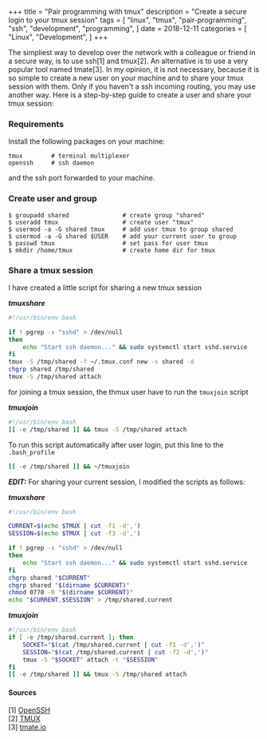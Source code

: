 +++
title = "Pair programming with tmux"
description = "Create a secure login to your tmux session"
tags = [
    "linux",
    "tmux",
    "pair-programming",
    "ssh",
    "development",
    "programming",
]
date = 2018-12-11
categories = [
    "Linux",
    "Development",
]
+++

The simpliest way to develop over the network with a colleague or friend in a
secure way, is to use ssh[1] and tmux[2]. An alternative is to use a very 
popular tool named tmate[3]. In my opinion, it is not necessary, because it is
so simple to create a new user on your machine and to share your tmux session
with them. Only if you haven't a ssh incoming routing, you may use another way.
Here is a step-by-step guide to create a user and share your tmux session:

### Requirements
Install the following packages on your machine:
```
tmux        # terminal multiplexer
openssh     # ssh daemon
```
and the ssh port forwarded to your machine.

### Create user and group
```
$ groupadd shared               # create group "shared"
$ useradd tmux                  # create user "tmux"
$ usermod -a -G shared tmux     # add user tmux to group shared
$ usermod -a -G shared $USER    # add your current user to group
$ passwd tmux                   # set pass for user tmux
$ mkdir /home/tmux              # create home dir for tmux
```

### Share a tmux session
I have created a little script for sharing a new tmux session

***tmuxshare***
```bash
#!/usr/bin/env bash

if ! pgrep -x "sshd" > /dev/null
then
    echo "Start ssh daemon..." && sudo systemctl start sshd.service
fi
tmux -S /tmp/shared -f ~/.tmux.conf new -s shared -d
chgrp shared /tmp/shared
tmux -S /tmp/shared attach
```

for joining a tmux session, the thmux user have to run the `tmuxjoin` script

***tmuxjoin***
```bash
#!/usr/bin/env bash
[[ -e /tmp/shared ]] && tmux -S /tmp/shared attach
```

To run this script automatically after user login, put this line to the 
`.bash_profile`
```bash
[[ -e /tmp/shared ]] && ~/tmuxjoin
```

***EDIT:***
For sharing your current session, I modified the scripts as follows:

***tmuxshare***
```bash
#!/usr/bin/env bash

CURRENT=$(echo $TMUX | cut -f1 -d',')
SESSION=$(echo $TMUX | cut -f3 -d',')

if ! pgrep -x "sshd" > /dev/null
then
    echo "Start ssh daemon..." && sudo systemctl start sshd.service
fi
chgrp shared "$CURRENT"
chgrp shared "$(dirname $CURRENT)"
chmod 0770 -R "$(dirname $CURRENT)"
echo "$CURRENT,$SESSION" > /tmp/shared.current
```

***tmuxjoin***
```bash
#!/usr/bin/env bash
if [ -e /tmp/shared.current ]; then
    SOCKET="$(cat /tmp/shared.current | cut -f1 -d',')"
    SESSION="$(cat /tmp/shared.current | cut -f2 -d',')"
    tmux -S "$SOCKET" attach -t "$SESSION"
fi
[[ -e /tmp/shared ]] && tmux -S /tmp/shared attach
```

#### Sources

[1] [OpenSSH](https://www.openssh.com)  
[2] [TMUX](https://github.com/tmux/tmux)  
[3] [tmate.io](https://tmate.io)  
